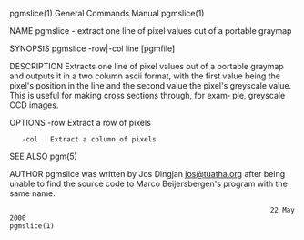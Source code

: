 pgmslice(1)                                                   General Commands Manual                                                  pgmslice(1)

NAME
       pgmslice - extract one line of pixel values out of a portable graymap

SYNOPSIS
       pgmslice -row|-col line [pgmfile]

DESCRIPTION
       Extracts  one  line  of  pixel values out of a portable graymap and outputs it in a two column ascii format, with the first value being the
       pixel's position in the line and the second value the pixel's greyscale value. This is useful for making cross sections through, for  exam‐
       ple, greyscale CCD images.

OPTIONS
       -row   Extract a row of pixels

       -col   Extract a column of pixels

SEE ALSO
       pgm(5)

AUTHOR
       pgmslice  was  written by Jos Dingjan <jos@tuatha.org> after being unable to find the source code to Marco Beijersbergen's program with the
       same name.

                                                                    22 May 2000                                                        pgmslice(1)
